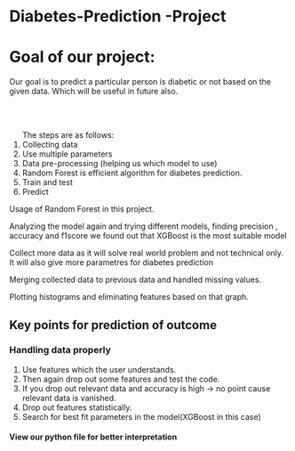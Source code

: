 # Diabetes-Prediction -Project
<h1>Goal of our project:</h1>
<p>Our goal is to predict a particular person is diabetic or not based on the given data.
Which will be useful in future also.</p>
<br><br>
<ol>The steps are as follows:
<li>Collecting data</li>
<li>Use multiple parameters </li>
<li>Data pre-processing (helping us which model to use)</li>
<li>Random Forest is efficient algorithm for diabetes prediction.</li>
<li>Train and test</li>
<li>Predict</li></ol>
<p>Usage of Random Forest in this project.</p>
<p>Analyzing the model again and trying different models, finding precision , accuracy and f1score we found out that XGBoost is the most suitable model</p>
<p>Collect more data as it will solve real world problem and not technical only. It will also give more parametres for diabetes prediction </p>
<p>Merging collected data to previous data and handled missing values.</p>
<p>Plotting histograms and eliminating features based on that graph.</p>

<h2>Key points for prediction of outcome</h2>
<h3>Handling data properly</h3>
<ol>
  <li>Use features which the user understands.</li>
  <li>Then again drop out some features and test the code.</li>
  <li>If you drop out relevant data and accuracy is high -> no point cause relevant data is vanished.</li>
  <li>Drop out features statistically.</li>
  <li>Search for best fit parameters in the model(XGBoost in this case)</li>
</ol>
<h4>View our python file for better interpretation</h4>
